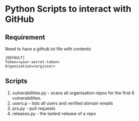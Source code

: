 # Python Scripts to interact with GitHub

## Requirement
Need to have a github.ini file with contents
```
[DEFAULT]
Token=<your-secret-token>
Organisation=<org|user>
```

## Scripts
1. vulnerabilities.py - scans all organisation repos for the first 6 vulnerabilities.
1. users.p - lists all users and verified domain emails
1. prs.py - pull requests
1. releases.py - the lastest release of a repo